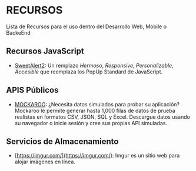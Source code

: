 # RECURSOS
Lista de Recursos para el uso dentro del Desarrollo Web, Mobile o BackeEnd

## Recursos JavaScript

* [SweetAlert2](https://sweetalert2.github.io/): Un remplazo *Hermoso*, *Responsive*, *Personalizable*, *Accesible* que reemplaza los PopUp Standard de JavaScript.

## APIS Públicos

* [MOCKAROO](https://www.mockaroo.com/): ¿Necesita datos simulados para probar su aplicación? Mockaroo le permite generar hasta 1,000 filas de datos de prueba realistas en formatos CSV, JSON, SQL y Excel. Descargue datos usando su navegador o inicie sesión y cree sus propias API simuladas.

## Servicios de Almacenamiento

* [https://imgur.com/](https://imgur.com/): Imgur es un sitio web para alojar imágenes en línea.
